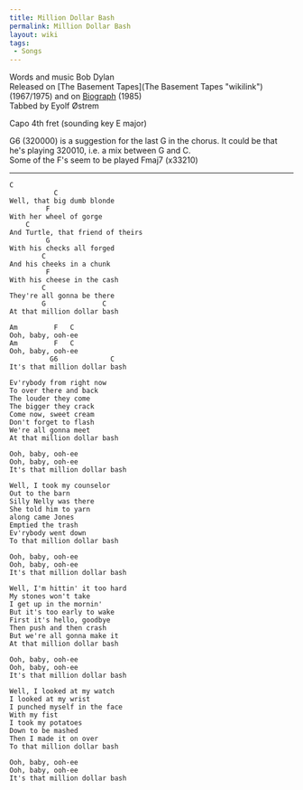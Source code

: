 ```yaml
---
title: Million Dollar Bash
permalink: Million Dollar Bash
layout: wiki
tags:
 - Songs
---
```


Words and music Bob Dylan  
Released on [The Basement Tapes](The Basement Tapes "wikilink")
(1967/1975) and on [Biograph](Biograph "wikilink") (1985)  
Tabbed by Eyolf Østrem

Capo 4th fret (sounding key E major)

G6 (320000) is a suggestion for the last G in the chorus. It could be
that he's playing 320010, i.e. a mix between G and C.  
Some of the F's seem to be played Fmaj7 (x33210)

* * * * *

    C
               C
    Well, that big dumb blonde
             F
    With her wheel of gorge
        C
    And Turtle, that friend of theirs
             G
    With his checks all forged
            C
    And his cheeks in a chunk
             F
    With his cheese in the cash
            C
    They're all gonna be there
            G              C
    At that million dollar bash

    Am         F   C
    Ooh, baby, ooh-ee
    Am         F   C
    Ooh, baby, ooh-ee
              G6             C
    It's that million dollar bash

    Ev'rybody from right now
    To over there and back
    The louder they come
    The bigger they crack
    Come now, sweet cream
    Don't forget to flash
    We're all gonna meet
    At that million dollar bash

    Ooh, baby, ooh-ee
    Ooh, baby, ooh-ee
    It's that million dollar bash

    Well, I took my counselor
    Out to the barn
    Silly Nelly was there
    She told him to yarn
    along came Jones
    Emptied the trash
    Ev'rybody went down
    To that million dollar bash

    Ooh, baby, ooh-ee
    Ooh, baby, ooh-ee
    It's that million dollar bash

    Well, I'm hittin' it too hard
    My stones won't take
    I get up in the mornin'
    But it's too early to wake
    First it's hello, goodbye
    Then push and then crash
    But we're all gonna make it
    At that million dollar bash

    Ooh, baby, ooh-ee
    Ooh, baby, ooh-ee
    It's that million dollar bash

    Well, I looked at my watch
    I looked at my wrist
    I punched myself in the face
    With my fist
    I took my potatoes
    Down to be mashed
    Then I made it on over
    To that million dollar bash

    Ooh, baby, ooh-ee
    Ooh, baby, ooh-ee
    It's that million dollar bash
